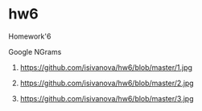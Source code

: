 # hw6
Homework'6

Google NGrams

1. https://github.com/isivanova/hw6/blob/master/1.jpg

2. https://github.com/isivanova/hw6/blob/master/2.jpg

3. https://github.com/isivanova/hw6/blob/master/3.jpg
